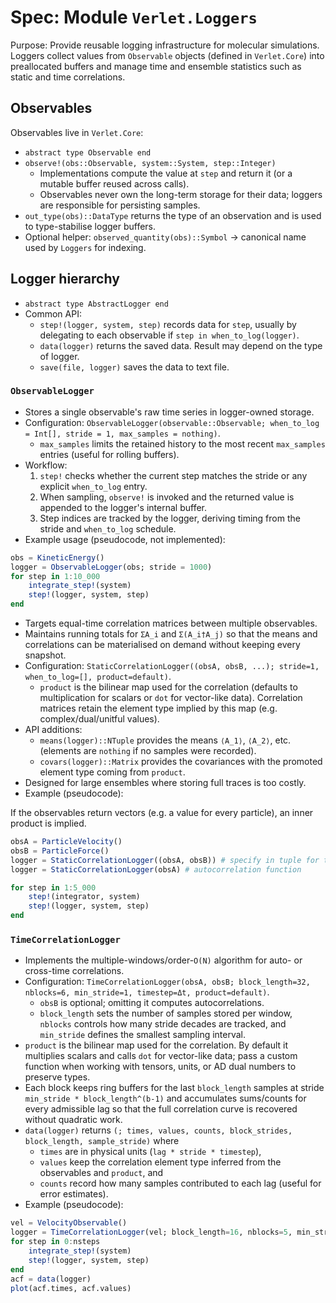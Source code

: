 # Spec: Module `Verlet.Loggers`

Purpose: Provide reusable logging infrastructure for molecular simulations. Loggers collect values from `Observable` objects (defined in `Verlet.Core`) into preallocated buffers and manage time and ensemble statistics such as static and time correlations.

## Observables

Observables live in `Verlet.Core`:

- `abstract type Observable end`
- `observe!(obs::Observable, system::System, step::Integer)`
  - Implementations compute the value at `step` and return it (or a mutable buffer reused across calls).
  - Observables never own the long-term storage for their data; loggers are responsible for persisting samples.
- `out_type(obs)::DataType` returns the type of an observation and is used to type-stabilise logger buffers.
- Optional helper: `observed_quantity(obs)::Symbol` → canonical name used by `Loggers` for indexing.

## Logger hierarchy

- `abstract type AbstractLogger end`
- Common API:
  - `step!(logger, system, step)` records data for `step`, usually by delegating to each observable if `step in when_to_log(logger)`.
  - `data(logger)` returns the saved data. Result may depend on the type of logger.
  - `save(file, logger)` saves the data to text file.
  
### `ObservableLogger`

- Stores a single observable's raw time series in logger-owned storage.
- Configuration: `ObservableLogger(observable::Observable; when_to_log = Int[], stride = 1, max_samples = nothing)`.
  - `max_samples` limits the retained history to the most recent `max_samples` entries (useful for rolling buffers).
- Workflow:
  1. `step!` checks whether the current step matches the stride or any explicit `when_to_log` entry.
  2. When sampling, `observe!` is invoked and the returned value is appended to the logger's internal buffer.
  3. Step indices are tracked by the logger, deriving timing from the stride and `when_to_log` schedule.
- Example usage (pseudocode, not implemented):

```julia
obs = KineticEnergy()
logger = ObservableLogger(obs; stride = 1000)
for step in 1:10_000
    integrate_step!(system)
    step!(logger, system, step)
end
```

- Targets equal-time correlation matrices between multiple observables.
- Maintains running totals for `ΣA_i` and `Σ(A_i†A_j)` so that the means and correlations can be materialised on demand without keeping every snapshot.
- Configuration: `StaticCorrelationLogger((obsA, obsB, ...); stride=1, when_to_log=[], product=default)`.
  - `product` is the bilinear map used for the correlation (defaults to multiplication for scalars or `dot` for vector-like data). Correlation matrices retain the element type implied by this map (e.g. complex/dual/unitful values).
- API additions:
  - `means(logger)::NTuple` provides the means `⟨A_1⟩`, `⟨A_2⟩`, etc. (elements are `nothing` if no samples were recorded).
  - `covars(logger)::Matrix` provides the covariances with the promoted element type coming from `product`.
- Designed for large ensembles where storing full traces is too costly.
- Example (pseudocode):

If the observables return vectors (e.g. a value for every particle), an inner product is implied.

```julia
obsA = ParticleVelocity()
obsB = ParticleForce()
logger = StaticCorrelationLogger((obsA, obsB)) # specify in tuple for type stability
logger = StaticCorrelationLogger(obsA) # autocorrelation function

for step in 1:5_000
    step!(integrator, system)
    step!(logger, system, step)
end
```

### `TimeCorrelationLogger`

- Implements the multiple-windows/order-`O(N)` algorithm for auto- or cross-time correlations.
- Configuration: `TimeCorrelationLogger(obsA, obsB; block_length=32, nblocks=6, min_stride=1, timestep=Δt, product=default)`.
  - `obsB` is optional; omitting it computes autocorrelations.
  - `block_length` sets the number of samples stored per window, `nblocks` controls how many stride decades are tracked, and `min_stride` defines the smallest sampling interval.
- `product` is the bilinear map used for the correlation. By default it multiplies scalars and calls `dot` for vector-like data; pass a custom function when working with tensors, units, or AD dual numbers to preserve types.
- Each block keeps ring buffers for the last `block_length` samples at stride `min_stride * block_length^(b-1)` and accumulates sums/counts for every admissible lag so that the full correlation curve is recovered without quadratic work.
- `data(logger)` returns `(; times, values, counts, block_strides, block_length, sample_stride)` where
  - `times` are in physical units (`lag * stride * timestep`),
  - `values` keep the correlation element type inferred from the observables and `product`, and
  - `counts` record how many samples contributed to each lag (useful for error estimates).
- Example (pseudocode):

```julia
vel = VelocityObservable()
logger = TimeCorrelationLogger(vel; block_length=16, nblocks=5, min_stride=10, timestep=Δt)
for step in 0:nsteps
    integrate_step!(system)
    step!(logger, system, step)
end
acf = data(logger)
plot(acf.times, acf.values)
```
